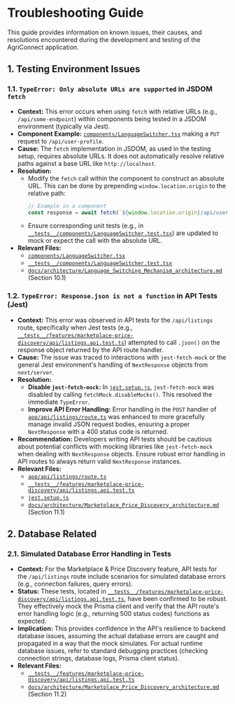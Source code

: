 # Troubleshooting Guide

This guide provides information on known issues, their causes, and resolutions encountered during the development and testing of the AgriConnect application.

## 1. Testing Environment Issues

### 1.1. `TypeError: Only absolute URLs are supported` in JSDOM `fetch`

*   **Context:** This error occurs when using `fetch` with relative URLs (e.g., `/api/some-endpoint`) within components being tested in a JSDOM environment (typically via Jest).
*   **Component Example:** [`components/LanguageSwitcher.tsx`](../components/LanguageSwitcher.tsx) making a `PUT` request to `/api/user-profile`.
*   **Cause:** The `fetch` implementation in JSDOM, as used in the testing setup, requires absolute URLs. It does not automatically resolve relative paths against a base URL like `http://localhost`.
*   **Resolution:**
    *   Modify the `fetch` call within the component to construct an absolute URL. This can be done by prepending `window.location.origin` to the relative path:
        ```typescript
        // Example in a component
        const response = await fetch(`${window.location.origin}/api/user-profile`, { /* ...options */ });
        ```
    *   Ensure corresponding unit tests (e.g., in [`__tests__/components/LanguageSwitcher.test.tsx`](../__tests__/components/LanguageSwitcher.test.tsx)) are updated to mock or expect the call with the absolute URL.
*   **Relevant Files:**
    *   [`components/LanguageSwitcher.tsx`](../components/LanguageSwitcher.tsx)
    *   [`__tests__/components/LanguageSwitcher.test.tsx`](../__tests__/components/LanguageSwitcher.test.tsx)
    *   [`docs/architecture/Language_Switching_Mechanism_architecture.md`](architecture/Language_Switching_Mechanism_architecture.md) (Section 10.1)

### 1.2. `TypeError: Response.json is not a function` in API Tests (Jest)

*   **Context:** This error was observed in API tests for the `/api/listings` route, specifically when Jest tests (e.g., [`__tests__/features/marketplace-price-discovery/api/listings.api.test.ts`](../__tests__/features/marketplace-price-discovery/api/listings.api.test.ts)) attempted to call `.json()` on the response object returned by the API route handler.
*   **Cause:** The issue was traced to interactions with `jest-fetch-mock` or the general Jest environment's handling of `NextResponse` objects from `next/server`.
*   **Resolution:**
    *   **Disable `jest-fetch-mock`:** In [`jest.setup.js`](../jest.setup.js), `jest-fetch-mock` was disabled by calling `fetchMock.disableMocks()`. This resolved the immediate `TypeError`.
    *   **Improve API Error Handling:** Error handling in the `POST` handler of [`app/api/listings/route.ts`](../app/api/listings/route.ts) was enhanced to more gracefully manage invalid JSON request bodies, ensuring a proper `NextResponse` with a 400 status code is returned.
*   **Recommendation:** Developers writing API tests should be cautious about potential conflicts with mocking libraries like `jest-fetch-mock` when dealing with `NextResponse` objects. Ensure robust error handling in API routes to always return valid `NextResponse` instances.
*   **Relevant Files:**
    *   [`app/api/listings/route.ts`](../app/api/listings/route.ts)
    *   [`__tests__/features/marketplace-price-discovery/api/listings.api.test.ts`](../__tests__/features/marketplace-price-discovery/api/listings.api.test.ts)
    *   [`jest.setup.js`](../jest.setup.js)
    *   [`docs/architecture/Marketplace_Price_Discovery_architecture.md`](architecture/Marketplace_Price_Discovery_architecture.md) (Section 11.1)

## 2. Database Related

### 2.1. Simulated Database Error Handling in Tests

*   **Context:** For the Marketplace & Price Discovery feature, API tests for the `/api/listings` route include scenarios for simulated database errors (e.g., connection failures, query errors).
*   **Status:** These tests, located in [`__tests__/features/marketplace-price-discovery/api/listings.api.test.ts`](../__tests__/features/marketplace-price-discovery/api/listings.api.test.ts), have been confirmed to be robust. They effectively mock the Prisma client and verify that the API route's error handling logic (e.g., returning 500 status codes) functions as expected.
*   **Implication:** This provides confidence in the API's resilience to backend database issues, assuming the actual database errors are caught and propagated in a way that the mock simulates. For actual runtime database issues, refer to standard debugging practices (checking connection strings, database logs, Prisma client status).
*   **Relevant Files:**
    *   [`__tests__/features/marketplace-price-discovery/api/listings.api.test.ts`](../__tests__/features/marketplace-price-discovery/api/listings.api.test.ts)
    *   [`docs/architecture/Marketplace_Price_Discovery_architecture.md`](architecture/Marketplace_Price_Discovery_architecture.md) (Section 11.2)